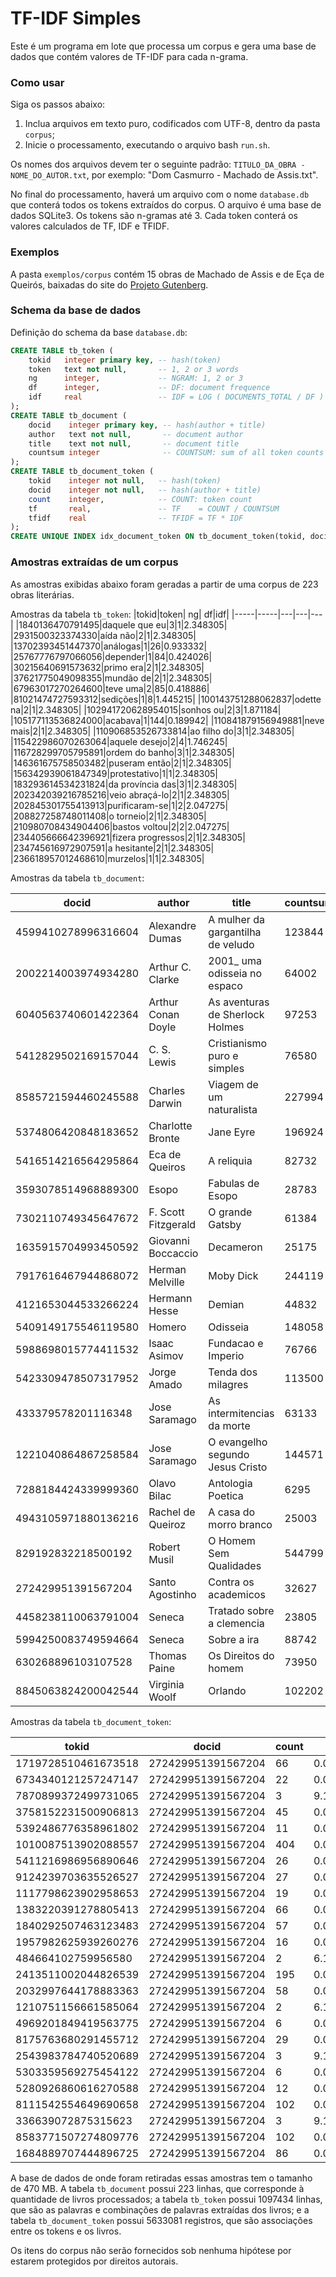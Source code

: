# TF-IDF Simples

Este é um programa em lote que processa um corpus e gera uma base de dados que contém valores de TF-IDF para cada n-grama.

### Como usar

Siga os passos abaixo:

1. Inclua arquivos em texto puro, codificados com UTF-8, dentro da pasta `corpus`;
2. Inicie o processamento, executando o arquivo bash `run.sh`.

Os nomes dos arquivos devem ter o seguinte padrão: `TITULO_DA_OBRA - NOME_DO_AUTOR.txt`, por exemplo: "Dom Casmurro - Machado de Assis.txt".

No final do processamento, haverá um arquivo com o nome `database.db` que conterá todos os tokens extraídos do corpus. O arquivo é uma base de dados SQLite3. Os tokens são n-gramas até 3. Cada token conterá os valores calculados de TF, IDF e TFIDF.

### Exemplos

A pasta `exemplos/corpus` contém 15 obras de Machado de Assis e de Eça de Queirós, baixadas do site do [Projeto Gutenberg](https://www.gutenberg.org/browse/languages/pt).

### Schema da base de dados

Definição do schema da base `database.db`:

```sql
CREATE TABLE tb_token (
	tokid   integer primary key, -- hash(token)
	token   text not null,       -- 1, 2 or 3 words
	ng      integer,             -- NGRAM: 1, 2 or 3
	df      integer,             -- DF: document frequence
	idf     real                 -- IDF = LOG ( DOCUMENTS_TOTAL / DF )
);
CREATE TABLE tb_document (
	docid    integer primary key, -- hash(author + title)
	author   text not null,       -- document author
	title    text not null,       -- document title
	countsum integer              -- COUNTSUM: sum of all token counts
);
CREATE TABLE tb_document_token (
	tokid    integer not null,   -- hash(token)
	docid    integer not null,   -- hash(author + title)
	count    integer,            -- COUNT: token count
	tf       real,               -- TF    = COUNT / COUNTSUM
	tfidf    real                -- TFIDF = TF * IDF
);
CREATE UNIQUE INDEX idx_document_token ON tb_document_token(tokid, docid);
```

### Amostras extraídas de um corpus

As amostras exibidas abaixo foram geradas a partir de uma corpus de 223 obras literárias.

Amostras da tabela `tb_token`:
|tokid|token| ng| df|idf|
|-----|-----|---|---|---|
|1840136470791495|daquele que eu|3|1|2.348305|
|2931500323374330|aída não|2|1|2.348305|
|13702393451447370|análogas|1|26|0.933332|
|25767776797066056|depender|1|84|0.424026|
|30215640691573632|primo era|2|1|2.348305|
|37621775049098355|mundão de|2|1|2.348305|
|67963017270264600|teve uma|2|85|0.418886|
|81021474727593312|sedições|1|8|1.445215|
|100143751288062837|odette na|2|1|2.348305|
|102941720628954015|sonhos ou|2|3|1.871184|
|105177113536824000|acabava|1|144|0.189942|
|110841879156949881|neve mais|2|1|2.348305|
|110906853526733814|ao filho do|3|1|2.348305|
|115422986070263064|aquele desejo|2|4|1.746245|
|116728299705795891|ordem do banho|3|1|2.348305|
|146361675758503482|puseram então|2|1|2.348305|
|156342939061847349|protestativo|1|1|2.348305|
|183293614534231824|da província das|3|1|2.348305|
|202342039216785216|veio abraçá-lo|2|1|2.348305|
|202845301755413913|purificaram-se|1|2|2.047275|
|208827258748011408|o torneio|2|1|2.348305|
|210980708434904406|bastos voltou|2|2|2.047275|
|234405666642396921|fizera progressos|2|1|2.348305|
|234745616972907591|a hesitante|2|1|2.348305|
|236618957012468610|murzelos|1|1|2.348305|

Amostras da tabela `tb_document`:

|docid|author|title|countsum|
|-----|------|-----|--------|
|4599410278996316604|Alexandre Dumas|A mulher da gargantilha de veludo|123844|
|2002214003974934280|Arthur C. Clarke|2001_ uma odisseia no espaco|64002|
|6040563740601422364|Arthur Conan Doyle|As aventuras de Sherlock Holmes|97253|
|5412829502169157044|C. S. Lewis|Cristianismo puro e simples|76580|
|8585721594460245588|Charles Darwin|Viagem de um naturalista|227994|
|5374806420848183652|Charlotte Bronte|Jane Eyre|196924|
|5416514216564295864|Eca de Queiros|A reliquia|82732|
|3593078514968889300|Esopo|Fabulas de Esopo|28783|
|7302110749345647672|F. Scott Fitzgerald|O grande Gatsby|61384|
|1635915704993450592|Giovanni Boccaccio|Decameron|25175|
|7917616467944868072|Herman Melville|Moby Dick|244119|
|4121653044533266224|Hermann Hesse|Demian|44832|
|5409149175546119580|Homero|Odisseia|148058|
|5988698015774411532|Isaac Asimov|Fundacao e Imperio|76766|
|5423309478507317952|Jorge Amado|Tenda dos milagres|113500|
|433379578201116348|Jose Saramago|As intermitencias da morte|63133|
|1221040864867258584|Jose Saramago|O evangelho segundo Jesus Cristo|144571|
|7288184424339999360|Olavo Bilac|Antologia Poetica|6295|
|4943105971880136216|Rachel de Queiroz|A casa do morro branco|25003|
|829192832218500192|Robert Musil|O Homem Sem Qualidades|544799|
|272429951391567204|Santo Agostinho|Contra os academicos|32627|
|4458238110063791004|Seneca|Tratado sobre a clemencia|23805|
|5994250083749594664|Seneca|Sobre a ira|88742|
|630268896103107528|Thomas Paine|Os Direitos do homem|73950|
|8845063824200042544|Virginia Woolf|Orlando|102202|

Amostras da tabela `tb_document_token`:

|tokid|docid|count| tf|tfidf|
|-----|-----|-----|---|-----|
|1719728510461673518|272429951391567204|66|0.00202286449872805|0.000233254482483832|
|6734340121257247147|272429951391567204|22|0.000674288166242682|0.000339306525270482|
|7870899372499731065|272429951391567204|3|9.19483863058203e-05|3.75872130444111e-05|
|3758152231500906813|272429951391567204|45|0.00137922579458731|2.69224875103442e-06|
|5392486776358961802|272429951391567204|11|0.000337144083121341|0.000247976553161492|
|1010087513902088557|272429951391567204|404|0.0123823826891838|0.0|
|5411216986956890646|272429951391567204|26|0.000796886014650443|7.03116437306525e-05|
|9124239703635526527|272429951391567204|27|0.000827535476752383|5.7555919943605e-05|
|1117798623902958653|272429951391567204|19|0.000582339779936862|6.42082017960585e-05|
|1383220391278805413|272429951391567204|66|0.00202286449872805|0.0|
|1840292507463123483|272429951391567204|57|0.00174701933981059|3.83802678762988e-05|
|1957982625939260276|272429951391567204|16|0.000490391393631042|0.000394390903239648|
|484664102759956580|272429951391567204|2|6.12989242038802e-05|1.10943696938119e-05|
|2413511002044826539|272429951391567204|195|0.00597664510987832|0.000766187973151071|
|2032997644178883363|272429951391567204|58|0.00177766880191253|1.39742544518344e-05|
|1210751156661585064|272429951391567204|2|6.12989242038802e-05|9.62487510344194e-05|
|4969201849419563775|272429951391567204|6|0.000183896772611641|4.94910350323352e-05|
|8175763680291455712|272429951391567204|29|0.000888834400956263|5.22812394642474e-06|
|2543983784740520689|272429951391567204|3|9.19483863058203e-05|2.6793759769516e-05|
|5303359569275454122|272429951391567204|6|0.000183896772611641|6.5665675667392e-05|
|5280926860616270588|272429951391567204|12|0.000367793545223281|0.000207058571122077|
|8111542554649690658|272429951391567204|102|0.00312624513439789|6.10243050234468e-06|
|336639072875315623|272429951391567204|3|9.19483863058203e-05|6.18545989517884e-06|
|8583771507274809776|272429951391567204|102|0.00312624513439789|1.22329972108989e-05|
|1684889707444896725|272429951391567204|86|0.00263585374076685|0.000270944677720906|

A base de dados de onde foram retiradas essas amostras tem o tamanho de 470 MB. A tabela `tb_document` possui 223 linhas, que corresponde à quantidade de livros processados; a tabela `tb_token` possui 1097434 linhas, que são as palavras e combinações de palavras extraídas dos livros; e a tabela `tb_document_token` possui 5633081 registros, que são associações entre os tokens e os livros.

Os itens do corpus não serão fornecidos sob nenhuma hipótese por estarem protegidos por direitos autorais.

